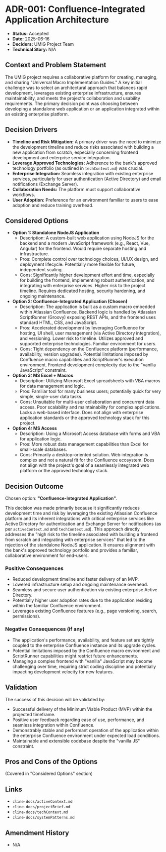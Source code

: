 # ADR-001: Confluence-Integrated Application Architecture

* **Status:** Accepted
* **Date:** 2025-06-16
* **Deciders:** UMIG Project Team
* **Technical Story:** N/A

## Context and Problem Statement

The UMIG project requires a collaborative platform for creating, managing, and sharing "Universal Macro Implementation Guides." A key initial challenge was to select an architectural approach that balances rapid development, leverages existing enterprise infrastructure, ensures maintainability, and meets the project's collaboration and usability requirements. The primary decision point was choosing between developing a standalone web application or an application integrated within an existing enterprise platform.

## Decision Drivers

* **Timeline and Risk Mitigation:** A primary driver was the need to minimize the development timeline and reduce risks associated with building a new application from scratch, especially concerning frontend development and enterprise service integration.
* **Leverage Approved Technologies:** Adherence to the bank's approved technology portfolio (as outlined in `techContext.md`) was crucial.
* **Enterprise Integration:** Seamless integration with existing enterprise services, particularly for user authentication (Active Directory) and email notifications (Exchange Server).
* **Collaboration Needs:** The platform must support collaborative workflows.
* **User Adoption:** Preference for an environment familiar to users to ease adoption and reduce training overhead.

## Considered Options

* **Option 1: Standalone NodeJS Application**
  * Description: A custom-built web application using NodeJS for the backend and a modern JavaScript framework (e.g., React, Vue, Angular) for the frontend. Would require separate hosting and infrastructure.
  * Pros: Complete control over technology choices, UI/UX design, and deployment lifecycle. Potentially more flexible for future, independent scaling.
  * Cons: Significantly higher development effort and time, especially for building the frontend, implementing robust authentication, and integrating with enterprise services. Higher risk to the project timeline. Requires dedicated hosting, security hardening, and ongoing maintenance.
* **Option 2: Confluence-Integrated Application (Chosen)**
  * Description: The application is built as a custom macro embedded within Atlassian Confluence. Backend logic is handled by Atlassian ScriptRunner (Groovy) exposing REST APIs, and the frontend uses standard HTML, CSS, and JavaScript.
  * Pros: Accelerated development by leveraging Confluence for hosting, UI shell, user management (via Active Directory integration), and versioning. Lower risk to timeline. Utilizes approved and supported enterprise technologies. Familiar environment for users.
  * Cons: Tight dependency on the Confluence platform (performance, availability, version upgrades). Potential limitations imposed by Confluence macro capabilities and ScriptRunner's execution environment. Frontend development complexity due to the "vanilla JavaScript" constraint.
* **Option 3: MS Excel + Macros**
  * Description: Utilizing Microsoft Excel spreadsheets with VBA macros for data management and logic.
  * Pros: Familiar tool for many business users; potentially quick for very simple, single-user data tasks.
  * Cons: Unsuitable for multi-user collaboration and concurrent data access. Poor scalability and maintainability for complex applications. Lacks a web-based interface. Does not align with enterprise application standards or the approved technology stack for this project.
* **Option 4: MS Access**
  * Description: Using a Microsoft Access database with forms and VBA for application logic.
  * Pros: More robust data management capabilities than Excel for small-scale databases.
  * Cons: Primarily a desktop-oriented solution. Web integration is complex and not a natural fit for the Confluence ecosystem. Does not align with the project's goal of a seamlessly integrated web platform or the approved technology stack.

## Decision Outcome

Chosen option: **"Confluence-Integrated Application"**.

This decision was made primarily because it significantly reduces development time and risk by leveraging the existing Atlassian Confluence platform and its inherent integrations with critical enterprise services like Active Directory for authentication and Exchange Server for notifications (as per `activeContext.md` and `techContext.md`). This approach directly addresses the "high risk to the timeline associated with building a frontend from scratch and integrating with enterprise services" that led to the rejection of the standalone NodeJS application. It ensures alignment with the bank's approved technology portfolio and provides a familiar, collaborative environment for end-users.

### Positive Consequences

* Reduced development timeline and faster delivery of an MVP.
* Lowered infrastructure setup and ongoing maintenance overhead.
* Seamless and secure user authentication via existing enterprise Active Directory.
* Potentially higher user adoption rates due to the application residing within the familiar Confluence environment.
* Leverages existing Confluence features (e.g., page versioning, search, permissions).

### Negative Consequences (if any)

* The application's performance, availability, and feature set are tightly coupled to the enterprise Confluence instance and its upgrade cycles.
* Potential limitations imposed by the Confluence macro environment and ScriptRunner capabilities might restrict future enhancements.
* Managing a complex frontend with "vanilla" JavaScript may become challenging over time, requiring strict coding discipline and potentially impacting development velocity for new features.

## Validation

The success of this decision will be validated by:
* Successful delivery of the Minimum Viable Product (MVP) within the projected timeframe.
* Positive user feedback regarding ease of use, performance, and seamless integration within Confluence.
* Demonstrably stable and performant operation of the application within the enterprise Confluence environment under expected load conditions.
* Maintainable and extensible codebase despite the "vanilla JS" constraint.

## Pros and Cons of the Options

(Covered in "Considered Options" section)

## Links

* `cline-docs/activeContext.md`
* `cline-docs/projectBrief.md`
* `cline-docs/techContext.md`
* `cline-docs/systemPatterns.md`

## Amendment History

* N/A
